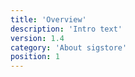 ```yaml
---
title: 'Overview'
description: 'Intro text'
version: 1.4
category: 'About sigstore'
position: 1
---
```

